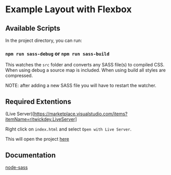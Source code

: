 # Example Layout with Flexbox

## Available Scripts

In the project directory, you can run:

### `npm run sass-debug` or `npm run sass-build`

This watches the `src` folder and converts any SASS file(s) to compiled CSS. When using debug a source map is included. When using build all styles are compressed.

NOTE: after adding a new SASS file you will have to restart the watcher.

## Required Extentions

(Live Server)[https://marketplace.visualstudio.com/items?itemName=ritwickdey.LiveServer]

Right click on `index.html` and select `Open with Live Server`.

This will open the project [here](http://127.0.0.1:5500/public/index.html)


## Documentation

[node-sass](https://github.com/sass/node-sass)